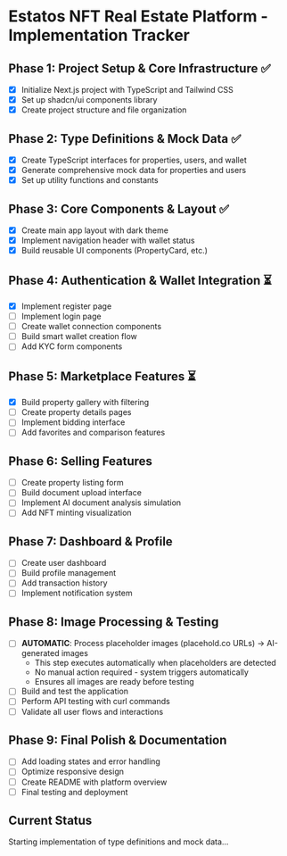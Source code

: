 # Estatos NFT Real Estate Platform - Implementation Tracker

## Phase 1: Project Setup & Core Infrastructure ✅
- [x] Initialize Next.js project with TypeScript and Tailwind CSS
- [x] Set up shadcn/ui components library
- [x] Create project structure and file organization

## Phase 2: Type Definitions & Mock Data ✅
- [x] Create TypeScript interfaces for properties, users, and wallet
- [x] Generate comprehensive mock data for properties and users
- [x] Set up utility functions and constants

## Phase 3: Core Components & Layout ✅
- [x] Create main app layout with dark theme
- [x] Implement navigation header with wallet status
- [x] Build reusable UI components (PropertyCard, etc.)

## Phase 4: Authentication & Wallet Integration ⏳
- [x] Implement register page
- [ ] Implement login page
- [ ] Create wallet connection components
- [ ] Build smart wallet creation flow
- [ ] Add KYC form components

## Phase 5: Marketplace Features ⏳
- [x] Build property gallery with filtering
- [ ] Create property details pages
- [ ] Implement bidding interface
- [ ] Add favorites and comparison features

## Phase 6: Selling Features
- [ ] Create property listing form
- [ ] Build document upload interface
- [ ] Implement AI document analysis simulation
- [ ] Add NFT minting visualization

## Phase 7: Dashboard & Profile
- [ ] Create user dashboard
- [ ] Build profile management
- [ ] Add transaction history
- [ ] Implement notification system

## Phase 8: Image Processing & Testing
- [ ] **AUTOMATIC**: Process placeholder images (placehold.co URLs) → AI-generated images
  - This step executes automatically when placeholders are detected
  - No manual action required - system triggers automatically
  - Ensures all images are ready before testing
- [ ] Build and test the application
- [ ] Perform API testing with curl commands
- [ ] Validate all user flows and interactions

## Phase 9: Final Polish & Documentation
- [ ] Add loading states and error handling
- [ ] Optimize responsive design
- [ ] Create README with platform overview
- [ ] Final testing and deployment

## Current Status
Starting implementation of type definitions and mock data...